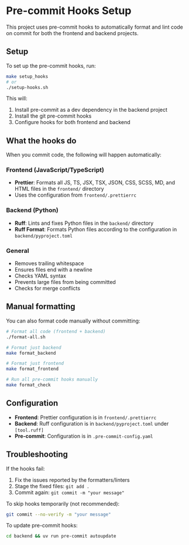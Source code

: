 # Pre-commit Hooks Setup

This project uses pre-commit hooks to automatically format and lint code on commit for both the frontend and backend projects.

## Setup

To set up the pre-commit hooks, run:

```bash
make setup_hooks
# or
./setup-hooks.sh
```

This will:
1. Install pre-commit as a dev dependency in the backend project
2. Install the git pre-commit hooks
3. Configure hooks for both frontend and backend

## What the hooks do

When you commit code, the following will happen automatically:

### Frontend (JavaScript/TypeScript)
- **Prettier**: Formats all JS, TS, JSX, TSX, JSON, CSS, SCSS, MD, and HTML files in the `frontend/` directory
- Uses the configuration from `frontend/.prettierrc`

### Backend (Python)
- **Ruff**: Lints and fixes Python files in the `backend/` directory
- **Ruff Format**: Formats Python files according to the configuration in `backend/pyproject.toml`

### General
- Removes trailing whitespace
- Ensures files end with a newline
- Checks YAML syntax
- Prevents large files from being committed
- Checks for merge conflicts

## Manual formatting

You can also format code manually without committing:

```bash
# Format all code (frontend + backend)
./format-all.sh

# Format just backend
make format_backend

# Format just frontend
make format_frontend

# Run all pre-commit hooks manually
make format_check
```

## Configuration

- **Frontend**: Prettier configuration is in `frontend/.prettierrc`
- **Backend**: Ruff configuration is in `backend/pyproject.toml` under `[tool.ruff]`
- **Pre-commit**: Configuration is in `.pre-commit-config.yaml`

## Troubleshooting

If the hooks fail:
1. Fix the issues reported by the formatters/linters
2. Stage the fixed files: `git add .`
3. Commit again: `git commit -m "your message"`

To skip hooks temporarily (not recommended):
```bash
git commit --no-verify -m "your message"
```

To update pre-commit hooks:
```bash
cd backend && uv run pre-commit autoupdate
```
